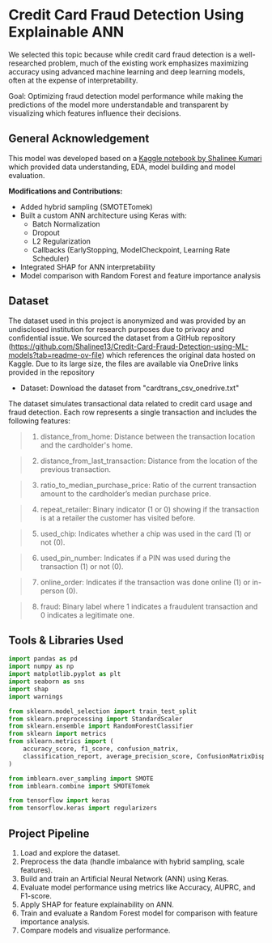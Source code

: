 # Credit Card Fraud Detection Using Explainable ANN
We selected this topic because while credit card fraud detection is a well-researched problem, much of the existing work emphasizes maximizing accuracy using advanced machine learning and deep learning models, often at the expense of interpretability. 

Goal: Optimizing fraud detection model performance while making the predictions of the model more understandable and transparent by visualizing which features influence their decisions.

## General Acknowledgement
This model was developed based on a [Kaggle notebook by Shalinee Kumari](https://github.com/Shalinee13/Credit-Card-Fraud-Detection-using-ML-models) which provided data understanding, EDA, model building and model evaluation.

**Modifications and Contributions:**
- Added hybrid sampling (SMOTETomek)
- Built a custom ANN architecture using Keras with:
  - Batch Normalization
  - Dropout
  - L2 Regularization
  - Callbacks (EarlyStopping, ModelCheckpoint, Learning Rate Scheduler)
- Integrated SHAP for ANN interpretability
- Model comparison with Random Forest and feature importance analysis 

## Dataset 
The dataset used in this project is anonymized and was provided by an undisclosed institution for research purposes due to privacy and confidential issue. We sourced the dataset from a GitHub repository (https://github.com/Shalinee13/Credit-Card-Fraud-Detection-using-ML-models?tab=readme-ov-file) which references the original data hosted on Kaggle. Due to its large size, the files are available via OneDrive links provided in the repository 
* Dataset: Download the dataset from "cardtrans_csv_onedrive.txt" 

The dataset simulates transactional data related to credit card usage and fraud detection. Each row represents a single transaction and includes the following features:

> 1) distance_from_home: Distance between the transaction location and the cardholder's home.

> 2) distance_from_last_transaction: Distance from the location of the previous transaction.

> 3) ratio_to_median_purchase_price: Ratio of the current transaction amount to the cardholder’s median purchase price.

> 4) repeat_retailer: Binary indicator (1 or 0) showing if the transaction is at a retailer the customer has visited before.

> 5) used_chip: Indicates whether a chip was used in the card (1) or not (0).

> 6) used_pin_number: Indicates if a PIN was used during the transaction (1) or not (0).

> 7) online_order: Indicates if the transaction was done online (1) or in-person (0).

> 8) fraud: Binary label where 1 indicates a fraudulent transaction and 0 indicates a legitimate one.

## Tools & Libraries Used

```python
import pandas as pd
import numpy as np
import matplotlib.pyplot as plt
import seaborn as sns
import shap
import warnings

from sklearn.model_selection import train_test_split
from sklearn.preprocessing import StandardScaler
from sklearn.ensemble import RandomForestClassifier
from sklearn import metrics
from sklearn.metrics import (
    accuracy_score, f1_score, confusion_matrix,
    classification_report, average_precision_score, ConfusionMatrixDisplay
)

from imblearn.over_sampling import SMOTE
from imblearn.combine import SMOTETomek

from tensorflow import keras
from tensorflow.keras import regularizers

```

## Project Pipeline

1. Load and explore the dataset.
2. Preprocess the data (handle imbalance with hybrid sampling, scale features).
3. Build and train an Artificial Neural Network (ANN) using Keras.
4. Evaluate model performance using metrics like Accuracy, AUPRC, and F1-score.
5. Apply SHAP for feature explainability on ANN.
6. Train and evaluate a Random Forest model for comparison with feature importance analysis.
7. Compare models and visualize performance.






